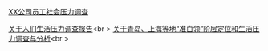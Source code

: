 [XX公司员工社会压力调查](http://www.docin.com/p-704460689.html)

[关于人们生活压力调查报告](http://www.docin.com/p-377847644.html)<br \>
[关于青岛、上海等地“准白领”阶层定位和生活压力调查与分析](https://wenku.baidu.com/view/fada1f1f4afe04a1b171de8f.html)<br \>
